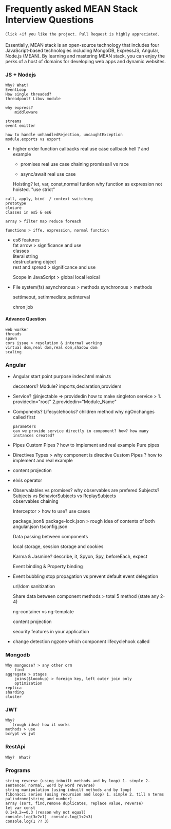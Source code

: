 # Frequently asked MEAN Stack Interview Questions

  ` Click ⭐if you like the project. Pull Request is highly appreciated. `

  Essentially, MEAN stack is an open-source technology that includes four JavaScript-based technologies including MongoDB, ExpressJS, Angular, Node.js (MEAN). By learning and mastering MEAN stack, you can enjoy the perks of a host of domains for developing web apps and dynamic websites.

### JS + Nodejs
	Why? What?
	EventLoop
	How single threaded? 
	threadpool? Libuv module

	why express?
		middleware
					
	streams
	event emitter

	how to handle unhandledRejection, uncaughtException
	module.exports vs export

   - higher order function
		  callbacks 
			real use case
			callback hell ? and example
					
	 - promises
			real use case
			chaining
			promiseall vs race
			
	 - async/await
			real use case

	 Hoisting? let, var, const,normal funtion 
		why function as expression not hoisted.
		"use strict"
		
	call, apply, bind  / context switching
	prototype
	closure
	classes in es5 & es6

	array > filter map reduce foreach 

	functions > iffe, expression, normal function

 - es6 features  
 	fat arrow > significance and use  
	classes  
	literal string  
	destructuring object  
	rest and spread > significance and use  

	Scope in JavaScript > global local lexical	
		
 - File system(fs)
		asynchronous > methods
		synchronous > methods
	
	settimeout, setimmediate,setInterval 
	
	chron job
					
#### Advance Question 
	web worker
	threads
	spawn
	cors issue > resolution & internal working
	virtual dom,real dom,real dom,shadow dom  
	scaling
	
### Angular
 - Angular start point 
		purpose index.html
		main.ts
	
	decorators? 
	Module? imports,declaration,providers
	
  - Service? 
		@injectable => providedin 
		how to make singleton service > 1. providedin="root" 2.providedin="Module_Name"
			
  - Components?
		  Lifecyclehooks? 
			  children method
			  why ngOnchanges called first
						
		parameters
		can we provide service directly in component? how? how many instances created? 
		
  - Pipes 
		Custom Pipes ? how to implement and real example
		Pure pipes
		
 - Directives 
		Types > why component is directive
		Custom Pipes ? how to implement and real example
	
 - content projection
 
 - elvis operator	
		
 - Observalables vs promises?
		why observables are prefered
		Subjects? Subjects vs BehaviorSubjects vs ReplaySubjects	
		observables chaining
			
  	Interceptor > how to use? use cases
	
	package.json& package-lock.json	> rough idea of contents of both
	angular.json
	tsconfig.json

	Data passing between components

	local storage, session storage and cookies

	Karma & Jasmine? describe, it, Spyon, Spy, beforeEach, expect

	Event binding & Property binding
	
  - Event bubbling
		stop propagation vs prevent default
		event delegation
	
	
	url/dom sanitization

	Share data between component methods > total 5 method (state any 2-4)
	
	ng-container vs ng-template
	
	content projection
	
	security features in your application
	
  - change detection
	ngzone
	which component lifecyclehook called
	
### Mongodb
	Why mongoose? > any other orm  
  		find  
  	aggregate > stages  
    	joins($loookup) > foreign key, left outer join only  
    	optimization  
  	replica  
  	sharding  
  	cluster  
	
### JWT 
	Why?  
   	   (rough idea) how it works  
	methods > use  
  	bcrypt vs jwt  
	
### RestApi
	Why?  What?  

### Programs
	string reverse (using inbuilt methods and by loop) 1. simple 2. sentence( normal, word by word reverse) 
	string manipulation (using inbuilt methods and by loop) 
	fibonacci series (using recursion and loop) 1. simple 2. till n terms 
	palindrome(string and number) 
	array (sort, find,remove duplicates, replace value, reverse) 
	let var const 
	0.1+0.2==0.3 (reason why not equal) 
	console.log(3>2>1)	console.log(1<2<3) 
	console.log(1 ?? 3) 

